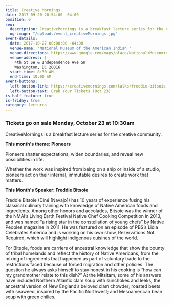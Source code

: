 ```yaml
---
title: Creative Mornings
date: 2017-09-20 20:54:00 -04:00
position: 0
seo:
  description: CreativeMornings is a breakfast lecture series for the creative community.
  og-image: "/uploads/event_creativeMornings.jpg"
event-details:
  date: 2017-10-27 00:00:00 -04:00
  venue-name: 'National Museum of the American Indian '
  venue-directions: https://www.google.com/maps/place/National+Museum+of+the+American+Indian/@38.8875617,-77.0197415,17z/data=!4m13!1m7!3m6!1s0x89b7b783eab0e14b:0x54304dfb7685b31b!2sIndependence+Ave+SW+%26+4th+St+SW,+Washington,+DC+20024!3b1!8m2!3d38.8875575!4d-77.0175528!3m4!1s0x0:0xde1953f24f51818!8m2!3d38.8883485!4d-77.0165031
  venue-address: |-
    4th St SW & Independence Ave SW
    Washington, DC 20016
  start-time: 8:30 AM
  end-time: 10:00 AM
event-buttons:
  left-button-link: https://creativemornings.com/talks/freddie-bitsoie
  left-button-text: Grab Your Tickets (Oct 23)
is-half-feature: true
is-friday: true
category: lectures
---
```


### Tickets go on sale Monday, October 23 at 10:30am

CreativeMornings is a breakfast lecture series for the creative community.

**This month's theme: Pioneers**

Pioneers shatter expectations, widen boundaries, and reveal new possibilities in life.

Whether the work was inspired from being on a ship or inside of a studio, pioneers act on their internal, immutable desires to create work that matters.

**This Month's Speaker: Freddie Bitsoie**

Freddie Bitsoie (Diné \[Navajo\]) has 10 years of experience fusing his classical culinary training with knowledge of Native American foods and ingredients. Among other honors and accolades, Bitsoie was the winner of the NMAI’s Living Earth Festival Native Chef Cooking Competition in 2013, and was named “a rising star in the constellation of young chefs” by Native Peoples magazine in 2011. He was featured on an episode of PBS’s Lidia Celebrates America and is working on his own show, Rezervations Not Required, which will highlight indigenous cuisines of the world.

For Bitsoie, foods are carriers of ancestral knowledge that show the bounty of tribal homelands and reflect the history of Native Americans, from the mixing of ingredients that happened as part of voluntary trade to the restrictions faced because of forced migration and other policies. The question he always asks himself to stay honest in his cooking is “how can my grandmother relate to this dish?” At the Mitsitam, some of his answers have included Northern Atlantic clam soup with sunchokes and leeks, the ancestral version of New England’s beloved clam chowder; roasted beets with seaweed, inspired by the Pacific Northwest; and Mesoamerican bean soup with green chilies.